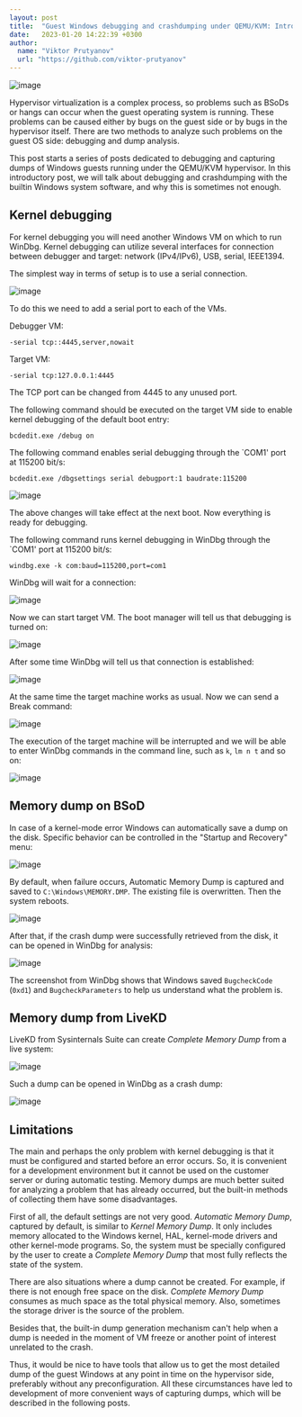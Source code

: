 ```yaml
---
layout: post
title:  "Guest Windows debugging and crashdumping under QEMU/KVM: Introduction"
date:   2023-01-20 14:22:39 +0300
author:
  name: "Viktor Prutyanov"
  url: "https://github.com/viktor-prutyanov"
---
```


![image](https://user-images.githubusercontent.com/8286747/213822987-6f590160-6e14-4862-a3e1-f6fdfbb8cda7.png)

Hypervisor virtualization is a complex process, so problems such as BSoDs or hangs can occur when the guest operating system is running. These problems can be caused either by bugs on the guest side or by bugs in the hypervisor itself. There are two methods to analyze such problems on the guest OS side: debugging and dump analysis.

This post starts a series of posts dedicated to debugging and capturing dumps of Windows guests running under the QEMU/KVM hypervisor. In this introductory post, we will talk about debugging and crashdumping with the builtin Windows system software, and why this is sometimes not enough.

## Kernel debugging

For kernel debugging you will need another Windows VM on which to run WinDbg. Kernel debugging can utilize several interfaces for connection between debugger and target: network (IPv4/IPv6), USB, serial, IEEE1394.

The simplest way in terms of setup is to use a serial connection.

![image](https://user-images.githubusercontent.com/8286747/213817641-da3959ae-90c1-46a7-8898-1a77e8ac102c.png)

To do this we need to add a serial port to each of the VMs.

Debugger VM:
```
-serial tcp::4445,server,nowait
```
Target VM:
```
-serial tcp:127.0.0.1:4445
```
The TCP port can be changed from 4445 to any unused port.

The following command should be executed on the target VM side to enable kernel debugging of the default boot entry:
```
bcdedit.exe /debug on
```
The following command enables serial debugging through the `COM1' port at 115200 bit/s:
```
bcdedit.exe /dbgsettings serial debugport:1 baudrate:115200
```

![image](https://user-images.githubusercontent.com/8286747/213817833-3a1a1374-f594-4d4c-b7f6-c23cb32c32e2.png)

The above changes will take effect at the next boot. Now everything is ready for debugging.

The following command runs kernel debugging in WinDbg through the `COM1' port at 115200 bit/s:
```
windbg.exe -k com:baud=115200,port=com1
```
WinDbg will wait for a connection:

![image](https://user-images.githubusercontent.com/8286747/213817882-135473a1-58ca-4aab-a066-5145d9aa8b6a.png)

Now we can start target VM. The boot manager will tell us that debugging is turned on:

![image](https://user-images.githubusercontent.com/8286747/213817923-a96eb030-f62e-47dd-ba9b-e3dba50ad11c.png)

After some time WinDbg will tell us that connection is established:

![image](https://user-images.githubusercontent.com/8286747/213817982-01a27f76-f6a0-4c50-9648-3d86cc9f9663.png)

At the same time the target machine works as usual. Now we can send a Break command:

![image](https://user-images.githubusercontent.com/8286747/213818008-0f2d3546-d0ab-45cf-b915-b71aac7fc18a.png)

The execution of the target machine will be interrupted and we will be able to enter WinDbg commands in the command line, such as `k`, `lm n t` and so on:

![image](https://user-images.githubusercontent.com/8286747/213818025-12eceea8-140e-4598-8d53-1083a668df3a.png)

## Memory dump on BSoD

In case of a kernel-mode error Windows can automatically save a dump on the disk. Specific behavior can be controlled in the "Startup and Recovery" menu:

![image](https://user-images.githubusercontent.com/8286747/213818055-d470584c-a4c9-4a1f-bfd2-377222de2591.png)

By default, when failure occurs, Automatic Memory Dump is captured and saved to `C:\Windows\MEMORY.DMP`. The existing file is overwritten. Then the system reboots. 

![image](https://user-images.githubusercontent.com/8286747/213818067-7af1358b-6d34-49c4-bf14-5f7818af8b84.png)

After that, if the crash dump were successfully retrieved from the disk, it can be opened in WinDbg for analysis:

![image](https://user-images.githubusercontent.com/8286747/213818082-47f877d7-842a-485a-a449-b2105b8c9763.png)

The screenshot from WinDbg shows that Windows saved `BugcheckCode` (`0xd1`) and `BugcheckParameters` to help us understand what the problem is.

## Memory dump from LiveKD

LiveKD from Sysinternals Suite can create _Complete Memory Dump_ from a live system:

![image](https://user-images.githubusercontent.com/8286747/214035925-43874d48-b5ed-4dda-a472-a84fd138c8ee.png)

Such a dump can be opened in WinDbg as a crash dump:

![image](https://user-images.githubusercontent.com/8286747/214035506-db3c325c-714b-4886-ac9f-17150869b96d.png)

## Limitations

The main and perhaps the only problem with kernel debugging is that it must be configured and started before an error occurs. So, it is convenient for a development environment but it cannot be used on the customer server or during automatic testing. Memory dumps are much better suited for analyzing a problem that has already occurred, but the built-in methods of collecting them have some disadvantages.

First of all, the default settings are not very good. _Automatic Memory Dump_, captured by default, is similar to _Kernel Memory Dump_. It only includes memory allocated to the Windows kernel, HAL, kernel-mode drivers and other kernel-mode programs. So, the system must be specially configured by the user to create a _Complete Memory Dump_ that most fully reflects the state of the system.

There are also situations where a dump cannot be created. For example, if there is not enough free space on the disk. _Complete Memory Dump_ consumes as much space as the total physical memory. Also, sometimes the storage driver is the source of the problem.

Besides that, the built-in dump generation mechanism can't help when a dump is needed in the moment of VM freeze or another point of interest unrelated to the crash.

Thus, it would be nice to have tools that allow us to get the most detailed dump of the guest Windows at any point in time on the hypervisor side, preferably without any preconfiguration. All these circumstances have led to development of more convenient ways of capturing dumps, which will be described in the following posts.


